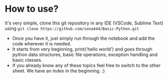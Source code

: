 
# How to use?

It's very simple, clone this git repository in any IDE (VSCode, Sublime Text) using
`
git clone https://github.com/sona444/Basic-Python.git
`

- Once you have it, just simply run through the notebook and add the code wherever it is needed. 
- It starts from very beginning, print('hello world') and goes through python data structures, basic file operations, exception handling and basic classes.
- If you already know any of these topics feel free to switch to the other sheet. We have an index in the beginning. :)
